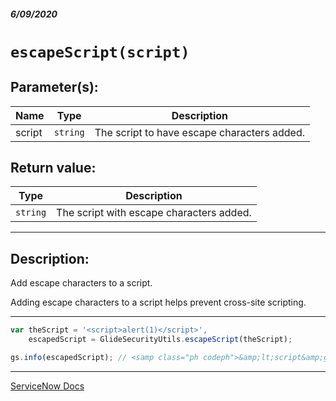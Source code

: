 ##### 6/09/2020
# `escapeScript(script)`
## Parameter(s):
| Name | Type | Description |
|---|---|---|
| script | `string` | The script to have escape characters added. |

## Return value:
| Type | Description |
|---|---|
| `string` | The script with escape characters added. |

---

## Description:
Add escape characters to a script.

Adding escape characters to a script helps prevent cross-site scripting.

---

```js
var theScript = '<script>alert(1)</script>',
    escapedScript = GlideSecurityUtils.escapeScript(theScript);

gs.info(escapedScript); // <samp class="ph codeph">&amp;lt;script&amp;gt; alert(1)&amp;lt;/script&amp;gt;</samp>
```

---

[ServiceNow Docs](https://developer.servicenow.com/dev.do#!/reference/api/newyork/server/no-namespace/GlideSecurityUtilsScopedAPI#GSU-escapeScript_S)